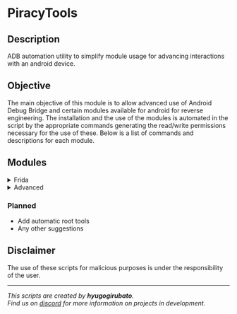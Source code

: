 # PiracyTools

## Description
ADB automation utility to simplify module usage for advancing interactions with an android device.

## Objective
The main objective of this module is to allow advanced use of Android Debug Bridge and certain modules available for android for reverse engineering. The installation and the use of the modules is automated in the script by the appropriate commands generating the read/write permissions necessary for the use of these. Below is a list of commands and descriptions for each module.


## Modules
<details><summary>Frida</summary>

> https://frida.re/  
> Dynamic instrumentation toolkit for developers, reverse-engineers, and security researchers.

| Command                             | Permission | Description                                              |
|:-----------------------------------:|:----------:|:--------------------------------------------------------:|
| `ptools frida status`               | shell      | Show frida status                                        |
| `ptools frida install server`       | root       | Install frida server                                     |
| `ptools frida install pip`          | root       | Install frida pip                                        |
| `ptools frida uninstall server`     | root       | Uninstall frida server                                   |
| `ptools frida uninstall pip`        | root       | Uninstall frida pip                                      |
| `ptools frida start`                | root       | Start frida service                                      |
| `ptools frida stop`                 | root       | Stop frida service                                       |
| `ptools frida pinning $PACKAGE`     | root       | Bypass SSL pinning for an application                    |
| `ptools frida run $SCRIPT $PACKAGE` | root       | Run a frida personal script                              |
| `ptools frida create`               | shell      | Native and classic function interception script creation |
</details>

<details><summary>Advanced</summary>

> https://developer.android.com/studio/command-line/adb  
> Programming tool used for debugging Android-based devices.

| Command                  | Permission | Description                                   |
|:------------------------:|:----------:|:---------------------------------------------:|
| `ptools adv pkg`         | shell      | Application lists                             |
| `ptools adv pkg $NAME`   | shell      | Lists apps by name                            |
| `ptools adv wifi`        | root       | Wifi networks already connected with password |
| `ptools adv db $PACKAGE` | root       | SQLite3 database of an application            |
| `ptools adv switch`      | shell      | Change device without exit                    |
</details>

### Planned
- Add automatic root tools
- Any other suggestions

## Disclaimer
The use of these scripts for malicious purposes is under the responsibility of the user.

---
*This scripts are created by __hyugogirubato__.  
Find us on [discord](https://discord.com/invite/g6JzYbh) for more information on projects in development.*